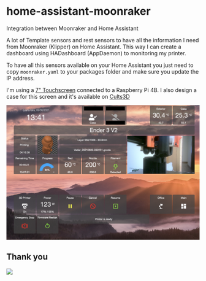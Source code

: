 # home-assistant-moonraker
Integration between Moonraker and Home Assistant


A lot of Template sensors and rest sensors to have all the information I need from Moonraker (Klipper) on Home Assistant.
This way I can create a dashboard using HADashboard (AppDaemon) to monitoring my printer.

To have all this sensors available on your Home Assistant you just need to copy ```moonraker.yaml``` to your packages folder and make sure you update the IP address.


I'm using a [7" Touchscreen](https://www.amazon.es/gp/product/B07K32M4LJ/ref=ppx_yo_dt_b_asin_title_o02_s00?ie=UTF8&psc=1) connected to a Raspberry Pi 4B.
I also design a case for this screen and it's available on [Cults3D](https://cults3d.com/en/3d-model/gadget/touchscreen-7-case)

![screenshot](screenshot.png?raw=true)




## Thank you

<a href="https://www.buymeacoffee.com/denkyem" target="_blank"><img src="https://www.buymeacoffee.com/assets/img/custom_images/orange_img.png"></a>

